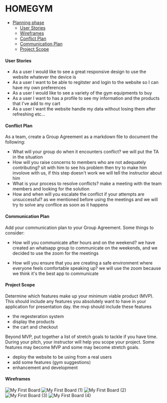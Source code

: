 # HOMEGYM


- [Planning phase](#planning-phase)
  - [User Stories](#user-stories)
  - [Wireframes](#wireframes)
  - [Conflict Plan](#conflict-plan)
  - [Communication Plan](#communication)
  - [Project Scope](#project-scope)


#### <a id="user-stories">User Stories</a>
<!-- User stories describe the features of an application based on the target audience. Each user story should map directly to a feature and should focus on who makes up the target audience, what they will gain from the feature, and why this feature is being included in the application. User stories follow the format of "As a ____, I want ____ so that ____." -->


<!-- _Why:_
> The application should focus on the targeted audience so you know who you are building it for and why someone would use it. User stories also help identify gaps in the planning process. -->
<!-- 
As you plan your project, define your user stories and corresponding features. If you have more features than user stories, write more user stories. If you have more user stories than features, write more features. -->
- As a user I would like to see a great responsive design to use the website whatever the device is  
- As a user I want to be able to regitster and login to the website so I can have my own preferences
- As a user I would like to see a variety of the gym equipments to buy
- As a user I want to has a profile to see my information and the products that I've add to my cart
- As a user I want the website handle my data without losing them after refreshing etc...



#### <a id="conflict-plan">Conflict Plan</a>
<!-- Your team should agree on a process for handing disagreements, should they arise. It is better to have a plan in place ahead of time so you can all refer back to it if necessary.

_Why:_
> Project week can be stressful and emotions can run high. Put together a plan ahead of time so you all know how to deal with any potential issues later. -->

As a team, create a Group Agreement as a markdown file to document the following:
* What will your group do when it encounters conflict?
  we will put the TA in the situation 
* How will you raise concerns to members who are not adequately contributing?
  sit with him to see his problem then try to make him involove with us, if this step doesn't work we will tell the instructor about him
* What is your process to resolve conflicts?
  make a meeting with the team members and looking for the solution 
* How and when will you escalate the conflict if your attempts are unsuccessful?
  as we mentioned before using the meetings and we will try to solve any conflice as soon as it happens

#### <a id="communication">Communication Plan</a>
<!-- Before beginning to write code, determine how your group will communicate with each other, both in person and online. 

_Why:_
> This is not an individual effort. Make sure everyone knows how the group will communicate with each other and that everyone feels comfortable speaking up. -->

Add your communication plan to your Group Agreement. Some things to consider:
* How will you communicate after hours and on the weekend?
   we have created an whatsapp group to communicate on the weekends, and  we decided to use the zoom for the meetings

* How will you ensure that you are creating a safe environment where everyone feels comfortable speaking up?
 we will use the zoom because we think it's the best app to communicate 

#### <a id="project-scope">Project Scope</a>
Determine which features make up your minimum viable product (MVP). This should include any features you absolutely want to have in your application for presentation day.
the mvp should include these features
- the regesteration system 
- display the products
- the cart and checkout 

<!-- _Why:_
> Scope creep can be dangerous! Keeping your project within a pre-determined scope will help the group stay on task without going off on tangents and side features. -->

Beyond MVP, put together a list of stretch goals to tackle if you have time. During your pitch, your instructor will help you scope your project. Some features may become MVP and some may become stretch goals.
- deploy the website to be using from a real users 
- add some features (gym suggestions)
- enhancement and development

#### <a id="wireframes">Wireframes</a>
<!-- Once you have a concept in mind, create visual representations of your application, called wireframes. A wireframe can be drawn on the whiteboard, on paper, or with online tools. Each page or view of your application should have its own wireframe and some pages may have multiple wireframes to illustrate changes based on user interaction. For example, you may have a wireframe to show how a page appears when it loads, and a second wireframe showing that same page as it will appear when a user selects an option from a drop-down menu or clicks a button.
 -->
![My First Board](https://user-images.githubusercontent.com/57394982/123301043-dc358a00-d523-11eb-9a27-26fc78c6678d.jpg)
![My First Board (1)](https://user-images.githubusercontent.com/57394982/123301134-f96a5880-d523-11eb-908b-79933dcfddd8.jpg)
![My First Board (2)](https://user-images.githubusercontent.com/57394982/123301161-038c5700-d524-11eb-8acc-0fcdaf1de2ad.jpg)
![My First Board (3)](https://user-images.githubusercontent.com/57394982/123301166-071fde00-d524-11eb-919a-870f3d9f3746.jpg)
![My First Board (4)](https://user-images.githubusercontent.com/57394982/123301182-0b4bfb80-d524-11eb-9d8a-61571baf060b.jpg)

<!-- _Why:_
> Wireframes provide a visualization of your final application. This is useful to make sure the team is in agreement on the general appearance of the application and can help to identify potentially unpleasant user experiences. -->
